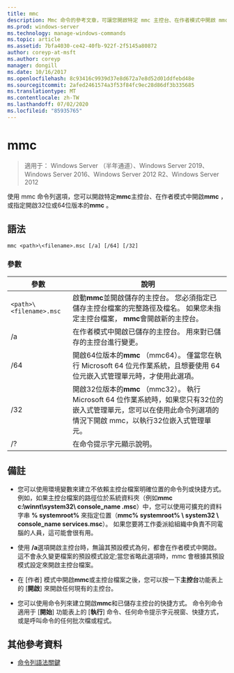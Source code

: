 ```yaml
---
title: mmc
description: Mmc 命令的參考文章，可讓您開啟特定 mmc 主控台、在作者模式中開啟 mmc，或指定以開啟32位或64位版本的 mmc。
ms.prod: windows-server
ms.technology: manage-windows-commands
ms.topic: article
ms.assetid: 7bfa4030-ce42-40fb-922f-2f5145a80872
author: coreyp-at-msft
ms.author: coreyp
manager: dongill
ms.date: 10/16/2017
ms.openlocfilehash: 8c93416c9939d37e8d672a7e8d52d01ddfebd48e
ms.sourcegitcommit: 2afed2461574a3f53f84fc9ec28d86df3b335685
ms.translationtype: MT
ms.contentlocale: zh-TW
ms.lasthandoff: 07/02/2020
ms.locfileid: "85935765"
---
```

# <a name="mmc"></a>mmc

> 適用于： Windows Server （半年通道）、Windows Server 2019、Windows Server 2016、Windows Server 2012 R2、Windows Server 2012

使用 mmc 命令列選項，您可以開啟特定**mmc**主控台、在作者模式中開啟**mmc** ，或指定開啟32位或64位版本的**mmc** 。

## <a name="syntax"></a>語法

```
mmc <path>\<filename>.msc [/a] [/64] [/32]
```

### <a name="parameters"></a>參數

| 參數 | 說明 |
| --------- | ----------- |
| `<path>\<filename>.msc` | 啟動**mmc**並開啟儲存的主控台。 您必須指定已儲存主控台檔案的完整路徑及檔名。 如果您未指定主控台檔案， **mmc**會開啟新的主控台。 |
| /a | 在作者模式中開啟已儲存的主控台。  用來對已儲存的主控台進行變更。 |
| /64 | 開啟64位版本的**mmc** （mmc64）。 僅當您在執行 Microsoft 64 位元作業系統，且想要使用 64 位元嵌入式管理單元時，才使用此選項。 |
| /32 | 開啟32位版本的**mmc** （mmc32）。 執行 Microsoft 64 位作業系統時，如果您只有32位的嵌入式管理單元，您可以在使用此命令列選項的情況下開啟 mmc，以執行32位嵌入式管理單元。 |
| /? | 在命令提示字元顯示說明。 |

## <a name="remarks"></a>備註

- 您可以使用環境變數來建立不依賴主控台檔案明確位置的命令列或快捷方式。 例如，如果主控台檔案的路徑位於系統資料夾（例如**mmc c:\winnt\system32\ console_name .msc**）中，您可以使用可擴充的資料字串 **% systemroot%** 來指定位置（**mmc% systemroot% \ system32 \ console_name services.msc**）。 如果您要將工作委派給組織中負責不同電腦的人員，這可能會很有用。

- 使用 **/a**選項開啟主控台時，無論其預設模式為何，都會在作者模式中開啟。 這不會永久變更檔案的預設模式設定;當您省略此選項時，mmc 會根據其預設模式設定來開啟主控台檔案。

- 在 [作者] 模式中開啟**mmc**或主控台檔案之後，您可以按一下**主控台**功能表上的 [**開啟**] 來開啟任何現有的主控台。

- 您可以使用命令列來建立開啟**mmc**和已儲存主控台的快捷方式。 命令列命令適用于 [**開始**] 功能表上的 [**執行**] 命令、任何命令提示字元視窗、快捷方式，或是呼叫命令的任何批次檔或程式。

## <a name="additional-references"></a>其他參考資料

- [命令列語法關鍵](command-line-syntax-key.md)
